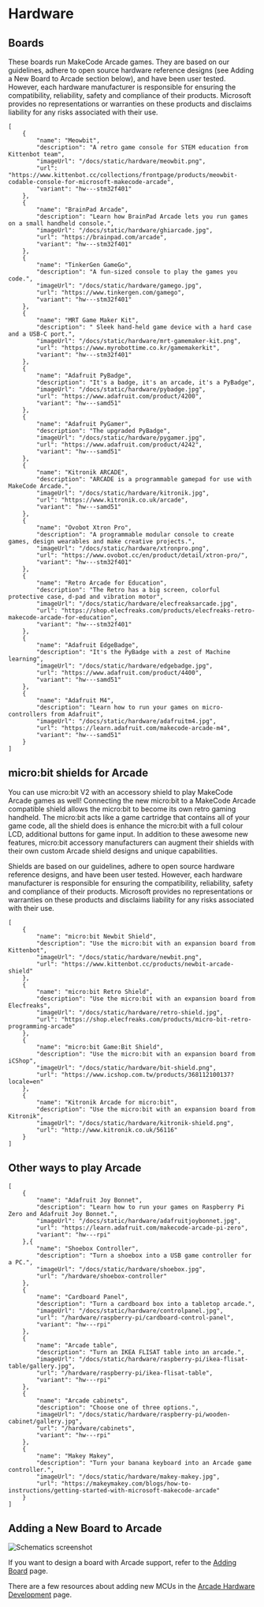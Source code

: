 # Hardware

## Boards

These boards run MakeCode Arcade games. They are based on our guidelines, adhere to open source hardware reference designs (see Adding a New Board to Arcade section below), and have been user tested.  However, each hardware manufacturer is responsible for ensuring the compatibility, reliability, safety and compliance of their products. Microsoft provides no representations or warranties on these products and disclaims liability for any risks associated with their use.

```codecard
[
    {
        "name": "Meowbit",
        "description": "A retro game console for STEM education from Kittenbot team",
        "imageUrl": "/docs/static/hardware/meowbit.png",
        "url": "https://www.kittenbot.cc/collections/frontpage/products/meowbit-codable-console-for-microsoft-makecode-arcade",
        "variant": "hw---stm32f401"
    },
    {
        "name": "BrainPad Arcade",
        "description": "Learn how BrainPad Arcade lets you run games on a small handheld console.",
        "imageUrl": "/docs/static/hardware/ghiarcade.jpg",
        "url": "https://brainpad.com/arcade",
        "variant": "hw---stm32f401"
    },
    {
        "name": "TinkerGen GameGo",
        "description": "A fun-sized console to play the games you code.",
        "imageUrl": "/docs/static/hardware/gamego.jpg",
        "url": "https://www.tinkergen.com/gamego",
        "variant": "hw---stm32f401"
    },
    {
        "name": "MRT Game Maker Kit",
        "description": " Sleek hand-held game device with a hard case and a USB-C port.",
        "imageUrl": "/docs/static/hardware/mrt-gamemaker-kit.png",
        "url": "https://www.myrobottime.co.kr/gamemakerkit",
        "variant": "hw---stm32f401"
    },
    {
        "name": "Adafruit PyBadge",
        "description": "It's a badge, it's an arcade, it's a PyBadge",
        "imageUrl": "/docs/static/hardware/pybadge.jpg",
        "url": "https://www.adafruit.com/product/4200",
        "variant": "hw---samd51"
    },
    {
        "name": "Adafruit PyGamer",
        "description": "The upgraded PyBadge",
        "imageUrl": "/docs/static/hardware/pygamer.jpg",
        "url": "https://www.adafruit.com/product/4242",
        "variant": "hw---samd51"
    },
    {
        "name": "Kitronik ARCADE",
        "description": "ARCADE is a programmable gamepad for use with MakeCode Arcade.",
        "imageUrl": "/docs/static/hardware/kitronik.jpg",
        "url": "https://www.kitronik.co.uk/arcade",
        "variant": "hw---samd51"
    },
    {
        "name": "Ovobot Xtron Pro",
        "description": "A programmable modular console to create games, design wearables and make creative projects.",
        "imageUrl": "/docs/static/hardware/xtronpro.png",
        "url": "https://www.ovobot.cc/en/product/detail/xtron-pro/",
        "variant": "hw---stm32f401"
    },
    {
        "name": "Retro Arcade for Education",
        "description": "The Retro has a big screen, colorful protective case, d-pad and vibration motor",
        "imageUrl": "/docs/static/hardware/elecfreaksarcade.jpg",
        "url": "https://shop.elecfreaks.com/products/elecfreaks-retro-makecode-arcade-for-education",
        "variant": "hw---stm32f401"
    },
    {
        "name": "Adafruit EdgeBadge",
        "description": "It's the PyBadge with a zest of Machine learning",
        "imageUrl": "/docs/static/hardware/edgebadge.jpg",
        "url": "https://www.adafruit.com/product/4400",
        "variant": "hw---samd51"
    },
    {
        "name": "Adafruit M4",
        "description": "Learn how to run your games on micro-controllers from Adafruit",
        "imageUrl": "/docs/static/hardware/adafruitm4.jpg",
        "url": "https://learn.adafruit.com/makecode-arcade-m4",
        "variant": "hw---samd51"
    }
]
```
##  micro:bit shields for Arcade

You can use micro:bit V2 with an accessory shield to play MakeCode Arcade games as well! Connecting the new micro:bit to a MakeCode Arcade compatible shield allows the micro:bit to become its own retro gaming handheld. The micro:bit acts like a game cartridge that contains all of your game code, all the shield does is enhance the micro:bit with a full colour LCD, additional buttons for game input. In addition to these awesome new features, micro:bit accessory manufacturers can augment their shields with their own custom Arcade shield designs and unique capabilities.

Shields are based on our guidelines, adhere to open source hardware reference designs, and have been user tested.  However, each hardware manufacturer is responsible for ensuring the compatibility, reliability, safety and compliance of their products. Microsoft provides no representations or warranties on these products and disclaims liability for any risks associated with their use.

```codecard
[
    {
        "name": "micro:bit Newbit Shield",
        "description": "Use the micro:bit with an expansion board from Kittenbot",
        "imageUrl": "/docs/static/hardware/newbit.png",
        "url": "https://www.kittenbot.cc/products/newbit-arcade-shield"
    },
    {
        "name": "micro:bit Retro Shield",
        "description": "Use the micro:bit with an expansion board from Elecfreaks",
        "imageUrl": "/docs/static/hardware/retro-shield.jpg",
        "url": "https://shop.elecfreaks.com/products/micro-bit-retro-programming-arcade"
    },
    {
        "name": "micro:bit Game:Bit Shield",
        "description": "Use the micro:bit with an expansion board from iCShop",
        "imageUrl": "/docs/static/hardware/bit-shield.png",
        "url": "https://www.icshop.com.tw/products/368112100137?locale=en"
    },
    {
        "name": "Kitronik Arcade for micro:bit",
        "description": "Use the micro:bit with an expansion board from Kitronik",
        "imageUrl": "/docs/static/hardware/kitronik-shield.png",
        "url": "http://www.kitronik.co.uk/56116"
    }
]
```
## Other ways to play Arcade

```codecard
[
    {
        "name": "Adafruit Joy Bonnet",
        "description": "Learn how to run your games on Raspberry Pi Zero and Adafruit Joy Bonnet.",
        "imageUrl": "/docs/static/hardware/adafruitjoybonnet.jpg",
        "url": "https://learn.adafruit.com/makecode-arcade-pi-zero",
        "variant": "hw---rpi"
    },{
        "name": "Shoebox Controller",
        "description": "Turn a shoebox into a USB game controller for a PC.",
        "imageUrl": "/docs/static/hardware/shoebox.jpg",
        "url": "/hardware/shoebox-controller"
    },
    {
        "name": "Cardboard Panel",
        "description": "Turn a cardboard box into a tabletop arcade.",
        "imageUrl": "/docs/static/hardware/controlpanel.jpg",
        "url": "/hardware/raspberry-pi/cardboard-control-panel",
        "variant": "hw---rpi"
    },
    {
        "name": "Arcade table",
        "description": "Turn an IKEA FLISAT table into an arcade.",
        "imageUrl": "/docs/static/hardware/raspberry-pi/ikea-flisat-table/gallery.jpg",
        "url": "/hardware/raspberry-pi/ikea-flisat-table",
        "variant": "hw---rpi"
    },
    {
        "name": "Arcade cabinets",
        "description": "Choose one of three options.",
        "imageUrl": "/docs/static/hardware/raspberry-pi/wooden-cabinet/gallery.jpg",
        "url": "/hardware/cabinets",
        "variant": "hw---rpi"
    },
    {
        "name": "Makey Makey",
        "description": "Turn your banana keyboard into an Arcade game controller.",
        "imageUrl": "/docs/static/hardware/makey-makey.jpg",
        "url": "https://makeymakey.com/blogs/how-to-instructions/getting-started-with-microsoft-makecode-arcade"
    }
]
```

## Adding a New Board to Arcade

![Schematics screenshot](/static/hardware/screen-framed.png)

If you want to design a board with Arcade support, refer to the [Adding Board](/hardware/adding) page.

There are a few resources about adding new MCUs in the
[Arcade Hardware Development](/hardware/dev) page.
